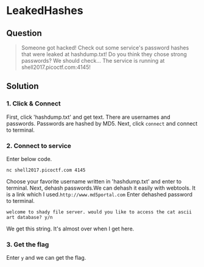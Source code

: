 # LeakedHashes

## Question
  > Someone got hacked! Check out some service's password hashes that were leaked at hashdump.txt!
   Do you think they chose strong passwords? We should check... The service is running at shell2017.picoctf.com:4145!

## Solution
### 1. Click & Connect
  First, click 'hashdump.txt' and get text.
  There are usernames and passwords. Passwords are hashed by MD5.
  Next, click `connect` and connect to terminal.

### 2. Connect to service
  Enter below code.
  ```shell:
  nc shell2017.picoctf.com 4145
  ```
  Choose your favorite username written in 'hashdump.txt' and enter to terminal.
  Next, dehash passwords.We can dehash it easily with webtools.
  It is a link which I used.`http://www.md5portal.com`
  Enter dehashed password to terminal.
  ```shell:
  welcome to shady file server. would you like to access the cat ascii art database? y/n
  ```
  We get this string. It's almost over when I get here.

### 3. Get the flag
  Enter `y` and we can get the flag.
